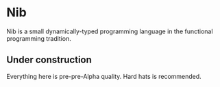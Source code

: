 # Nib

Nib is a small dynamically-typed programming language in the functional programming tradition.

## Under construction

Everything here is pre-pre-Alpha quality. Hard hats is recommended.